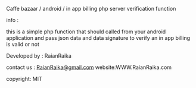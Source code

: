 
Caffe bazaar / android / in app billing php server verification function

info : 

this is a simple php function that should called from your android application and pass json data and data signature to verify an in app billing is valid or not

Developed by : 
RaianRaika 

contact us : 
RaianRaika@gmail.com
website:WWW.RaianRaika.com

copyright: MIT